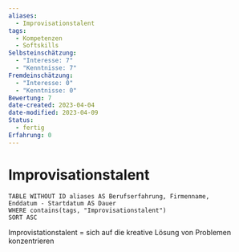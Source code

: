 ```yaml
---
aliases:
  - Improvisationstalent
tags:
  - Kompetenzen
  - Softskills
Selbsteinschätzung:
  - "Interesse: 7"
  - "Kenntnisse: 7"
Fremdeinschätzung:
  - "Interesse: 0"
  - "Kenntnisse: 0"
Bewertung: 7
date-created: 2023-04-04
date-modified: 2023-04-09
Status:
  - fertig
Erfahrung: 0
---
```


# Improvisationstalent

```dataview
TABLE WITHOUT ID aliases AS Berufserfahrung, Firmenname,
Enddatum - Startdatum AS Dauer
WHERE contains(tags, "Improvisationstalent")
SORT ASC
```

Improvistationstalent = sich auf die kreative Lösung von Problemen konzentrieren